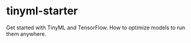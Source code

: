 # tinyml-starter
Get started with TinyML and TensorFlow. How to optimize models to run them anywhere.
